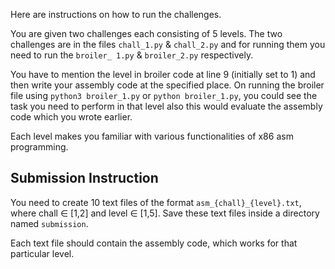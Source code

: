 Here are instructions on how to run the challenges.

You are given two challenges each consisting of 5 levels.
The two challenges are in the files `chall_1.py` & `chall_2.py` and for running them you need to run the `broiler_ 1.py` & `broiler_2.py` respectively.

You have to mention the level in broiler code at line 9 (initially set to 1) and then write your assembly code at the specified place.
On running the broiler file using `python3 broiler_1.py` or `python broiler_1.py`, you could see the task you need to perform in that level 
also this would evaluate the assembly code which you wrote earlier. 

Each level makes you familiar with various functionalities of x86 asm programming.

## Submission Instruction
You need to create 10 text files of the format `asm_{chall}_{level}.txt`, where chall ∈ [1,2] and level ∈ [1,5]. Save these text files inside a directory named `submission`.

Each text file should contain the assembly code, which works for that particular level.
